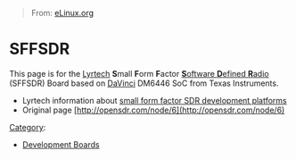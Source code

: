 > From: [eLinux.org](http://eLinux.org/SFFSDR "http://eLinux.org/SFFSDR")


# SFFSDR



This page is for the [Lyrtech](http://www.lyrtech.com/) **S**mall
**F**orm **F**actor [**S**oftware **D**efined
**R**adio](http://en.wikipedia.org/wiki/Software_defined_radio) (SFFSDR)
Board based on [DaVinci](http://eLinux.org/DaVinci "DaVinci") DM6446 SoC from Texas
Instruments.

-   Lyrtech information about [small form factor SDR development
    platforms](http://www.lyrtech.com/index.php?act=view&pv=SFF%20SDR%20development%20platforms)
-   Original page [http://opensdr.com/node/6](http://opensdr.com/node/6)


[Category](http://eLinux.org/Special:Categories "Special:Categories"):

-   [Development
    Boards](http://eLinux.org/Category:Development_Boards "Category:Development Boards")

